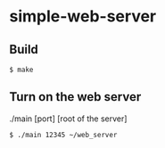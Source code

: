 # simple-web-server

## Build
```console
$ make
```

## Turn on the web server 
./main [port] [root of the server]
```console
$ ./main 12345 ~/web_server
```
